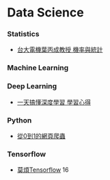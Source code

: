 # Data Science

### Statistics

  * [台大電機葉丙成教授 機率與統計](https://www.youtube.com/watch?v=GwSEguqJj6U&list=PLtvno3VRDR_jMAJcNY1n4pnP5kXtPOmVk)
  
  
### Machine Learning


### Deep Learning

  * [一天搞懂深度學習 學習心得](https://www.youtube.com/watch?v=ZrEsLwCjdxY)



### Python

  * [從0到1的網頁爬蟲](http://tw.pyladies.com/~marsw/crawler01.slides.html#/)
  


### Tensorflow

  * [莫煩Tensorflow](https://www.youtube.com/playlist?list=PLXO45tsB95cKI5AIlf5TxxFPzb-0zeVZ8)  16


